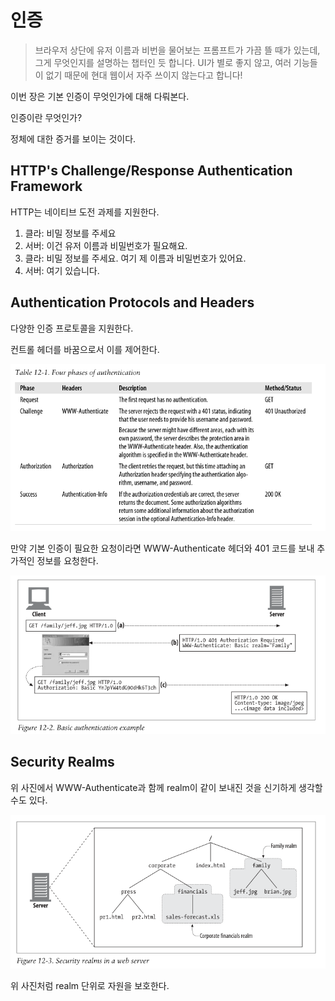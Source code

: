 # 인증

> 브라우저 상단에 유저 이름과 비번을 물어보는 프롬프트가 가끔 뜰 때가 있는데, 그게 무엇인지를 설명하는 챕터인 듯 합니다.
> UI가 별로 좋지 않고, 여러 기능들이 없기 때문에 현대 웹이서 자주 쓰이지 않는다고 합니다!

이번 장은 기본 인증이 무엇인가에 대해 다뤄본다.

인증이란 무엇인가?

정체에 대한 증거를 보이는 것이다.

## HTTP's Challenge/Response Authentication Framework

HTTP는 네이티브 도전 과제를 지원한다.

1. 클라: 비밀 정보를 주세요
2. 서버: 이건 유저 이름과 비밀번호가 필요해요.
3. 클라: 비밀 정보를 주세요. 여기 제 이름과 비밀번호가 있어요.
4. 서버: 여기 있습니다.

## Authentication Protocols and Headers

다양한 인증 프로토콜을 지원한다.

컨트롤 헤더를 바꿈으로서 이를 제어한다.

![auth](images/20231223222847.png)

만약 기본 인증이 필요한 요청이라면
WWW-Authenticate 헤더와 401 코드를 보내 추가적인 정보를 요청한다.

![basic](images/20231223223033.png)

## Security Realms

위 사진에서 WWW-Authenticate과 함께 realm이 같이 보내진 것을 신기하게 생각할 수도 있다.

![realm](images/20231223223245.png)

위 사진처럼 realm 단위로 자원을 보호한다.
